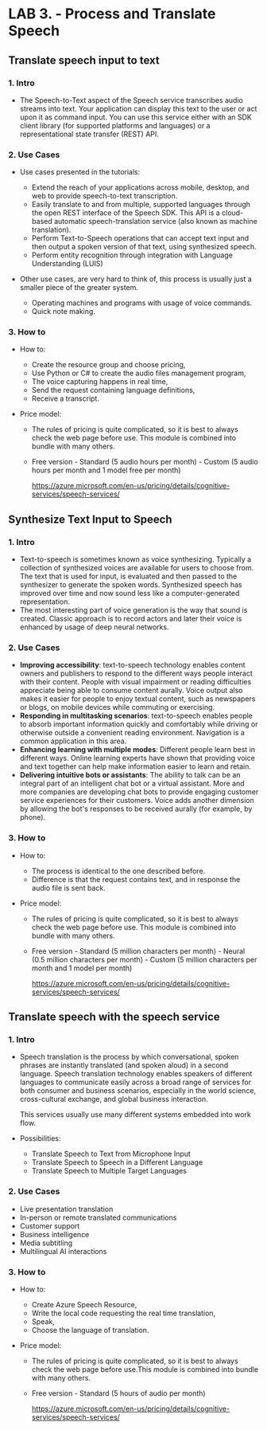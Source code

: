 # LAB 3. - **Process and Translate Speech**

## Translate speech input to text

### 1. Intro 

- The Speech-to-Text aspect of the Speech service transcribes audio streams into text. Your application can display this text to the user or act upon it as command input. You can use this service either with an SDK client library (for supported platforms and languages) or a representational state transfer (REST) API.

### 2. Use Cases

- Use cases presented in the tutorials:
  - Extend the reach of your applications across mobile, desktop, and web to provide speech-to-text transcription.
  - Easily translate to and from multiple, supported languages through the open REST interface of the Speech SDK. This API is a cloud-based automatic speech-translation service (also known as machine translation).
  - Perform Text-to-Speech operations that can accept text input and then output a spoken version of that text, using synthesized speech.
  - Perform entity recognition through integration with Language Understanding (LUIS)

- Other use cases, are very hard to think of, this process is usually just a smaller piece of the greater system.
  - Operating machines and programs with usage of voice commands.
  - Quick note making.

### 3. How to

- How to:

  - Create the resource group and choose pricing,
  - Use Python or C# to create the audio files management program,
  - The voice capturing happens in real time,
  - Send the request containing language definitions,
  - Receive a transcript.

- Price model:

  - The rules of pricing is quite complicated, so it is best to always check the web page before use. This module is combined into bundle with many others.

  - Free version - Standard (5 audio hours per month) - Custom (5 audio hours per month and 1 model free per month)
  
    https://azure.microsoft.com/en-us/pricing/details/cognitive-services/speech-services/

## Synthesize Text Input to Speech

### 1. Intro 

- Text-to-speech is sometimes known as voice synthesizing. Typically a collection of synthesized voices are available for users to choose from. The text that is used for input, is evaluated and then passed to the synthesizer to generate the spoken words. Synthesized speech has improved over time and now sound less like a computer-generated representation.
- The most interesting part of voice generation is the way that sound is created. Classic approach is to record actors and later their voice is enhanced by usage of deep neural networks.

### 2. Use Cases

- **Improving accessibility**: text-to-speech technology enables content owners and publishers to respond to the different ways people interact with their content. People with visual impairment or reading difficulties appreciate being able to consume content aurally. Voice output also makes it easier for people to enjoy textual content, such as newspapers or blogs, on mobile devices while commuting or exercising.
- **Responding in multitasking scenarios**: text-to-speech enables people to absorb important information quickly and comfortably while driving or otherwise outside a convenient reading environment. Navigation is a common application in this area.
- **Enhancing learning with multiple modes**: Different people learn best in different ways. Online learning experts have shown that providing voice and text together can help make information easier to learn and retain.
- **Delivering intuitive bots or assistants**: The ability to talk can be an integral part of an intelligent chat bot or a virtual assistant. More and more companies are developing chat bots to provide engaging customer service experiences for their customers. Voice adds another dimension by allowing the bot's responses to be received aurally (for example, by phone).

### 3. How to

- How to:

  - The process is identical to the one described before.
  - Difference is that the request contains text, and in response the audio file is sent back.

- Price model:

  - The rules of pricing is quite complicated, so it is best to always check the web page before use. This module is combined into bundle with many others.

  - Free version - Standard (5 million characters per month) - Neural (0.5 million characters per month) - Custom (5 million characters per month and 1 model per month)
  
    https://azure.microsoft.com/en-us/pricing/details/cognitive-services/speech-services/

## Translate speech with the speech service

### 1. Intro 

- Speech translation is the process by which conversational, spoken phrases are instantly translated (and spoken aloud) in a second language. Speech translation technology enables speakers of different languages to communicate easily across a broad range of services for both consumer and business scenarios, especially in the world science, cross-cultural exchange, and global business interaction.

  This services usually use many different systems embedded into work flow.

- Possibilities:

  - Translate Speech to Text from Microphone Input
  - Translate Speech to Speech in a Different Language
  - Translate Speech to Multiple Target Languages

### 2. Use Cases

- Live presentation translation
- In-person or remote translated communications
- Customer support
- Business intelligence
- Media subtitling
- Multilingual AI interactions

### 3. How to

- How to:

  - Create Azure Speech Resource,
  - Write the local code requesting the real time translation,
  - Speak,
  - Choose the language of translation.

- Price model:

  - The rules of pricing is quite complicated, so it is best to always check the web page before use.This module is combined into bundle with many others.

  - Free version - Standard (5 hours of audio per month)
  
    https://azure.microsoft.com/en-us/pricing/details/cognitive-services/speech-services/